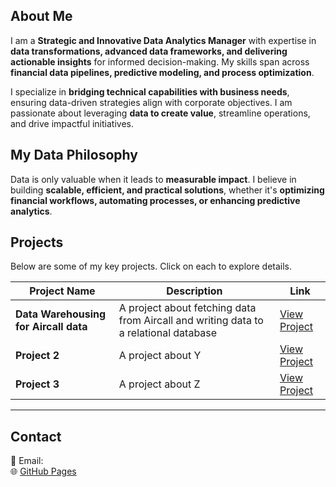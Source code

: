 
## About Me  
I am a **Strategic and Innovative Data Analytics Manager** with expertise in **data transformations, advanced data frameworks, and delivering actionable insights** for informed decision-making. My skills span across **financial data pipelines, predictive modeling, and process optimization**.  

I specialize in **bridging technical capabilities with business needs**, ensuring data-driven strategies align with corporate objectives. I am passionate about leveraging **data to create value**, streamline operations, and drive impactful initiatives.  

## My Data Philosophy  
Data is only valuable when it leads to **measurable impact**. I believe in building **scalable, efficient, and practical solutions**, whether it's **optimizing financial workflows, automating processes, or enhancing predictive analytics**.  


## Projects  
Below are some of my key projects. Click on each to explore details.  

| Project Name | Description | Link |
|-------------|------------|------|
| **Data Warehousing for Aircall data** | A project about fetching data from Aircall and writing data to a relational database | [View Project](projects/project1.html) |
| **Project 2** | A project about Y | [View Project](projects/project2.html) |
| **Project 3** | A project about Z | [View Project](projects/project3.html) |

---

## Contact  
📧 Email:  
🌐 [GitHub Pages](https://your-github-username.github.io)  

